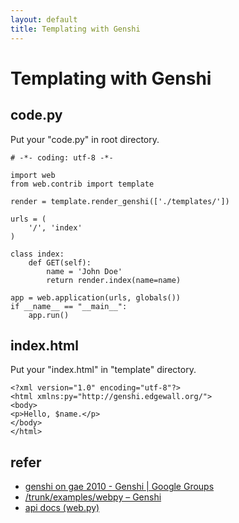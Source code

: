 ```yaml
---
layout: default
title: Templating with Genshi
---
```


# Templating with Genshi

code.py
-------

Put your "code.py" in root directory.

    # -*- coding: utf-8 -*-

    import web
    from web.contrib import template

    render = template.render_genshi(['./templates/'])

    urls = (
        '/', 'index'
    )

    class index:
        def GET(self):
            name = 'John Doe'
            return render.index(name=name)

    app = web.application(urls, globals())
    if __name__ == "__main__":
        app.run()

index.html
----------

Put your "index.html" in "template" directory.

    <?xml version="1.0" encoding="utf-8"?>
    <html xmlns:py="http://genshi.edgewall.org/">
    <body>
    <p>Hello, $name.</p>
    </body>
    </html>

refer
-----

* [genshi on gae 2010 - Genshi | Google Groups](http://groups.google.com/group/genshi/t/4f3fa1beddbd4ffc)
* [/trunk/examples/webpy – Genshi](http://genshi.edgewall.org/browser/trunk/examples/webpy?rev=332)
* [api docs (web.py)](http://webpy.org/docs/0.3/api)
